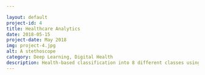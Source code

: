 ```yaml
---

layout: default
project-id: 4
title: Healthcare Analytics
date: 2018-05-15
project-date: May 2018
img: project-4.jpg
alt: A stethoscope
category: Deep Learning, Digital Health
description: Health-based classification into 8 different classes using a convolutional neural network architecture that uses exploratory data analysis techniques like principal component analysis and t-distributed stochastic neighbor embedding. The dataset is based on the expression levels of 77 proteins measured in the cerebral cortex of mice. A real-time diagnostic accuracy of 99.7% is obtained on the predictions.
---
```

